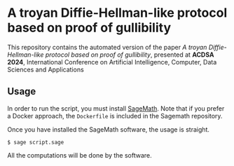 # A troyan Diffie-Hellman-like protocol based on proof of gullibility

This repository contains the automated version of the paper *A troyan
Diffie-Hellman-like protocol based on proof of gullibility*, presented at
**ACDSA 2024**, International Conference on Artificial Intelligence, Computer,
Data Sciences and Applications

## Usage

In order to run the script, you must install
[SageMath](https://github.com/sagemath/sage). Note that if you prefer a Docker
approach, the `Dockerfile` is included in the Sagemath repository.

Once you have installed the SageMath software, the usage is straight.
```sage
$ sage script.sage
```
All the computations will be done by the software.
